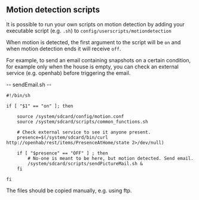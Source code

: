 ## Motion detection scripts

It is possible to run your own scripts on motion detection by adding your executable script (e.g. `.sh`)
to `config/userscripts/motiondetection`

When motion is detected, the first argument to the script will be `on` and when motion detection
ends it will receive `off`.

For example, to send an email containing snapshots on a certain condition, for example
only when the house is empty, you can check an external service (e.g. openhab)
before triggering the email.

-- sendEmail.sh --

```$sh
#!/bin/sh

if [ "$1" == "on" ]; then

    source /system/sdcard/config/motion.conf
    source /system/sdcard/scripts/common_functions.sh

    # Check external service to see it anyone present.
    presence=$(/system/sdcard/bin/curl http://openhab/rest/items/PresenceAtHome/state 2>/dev/null)

    if [ "$presence" == "OFF" ] ; then
        # No-one is meant to be here, but motion detected. Send email.
        /system/sdcard/scripts/sendPictureMail.sh &
    fi

fi
```

The files should be copied manually, e.g. using ftp.
